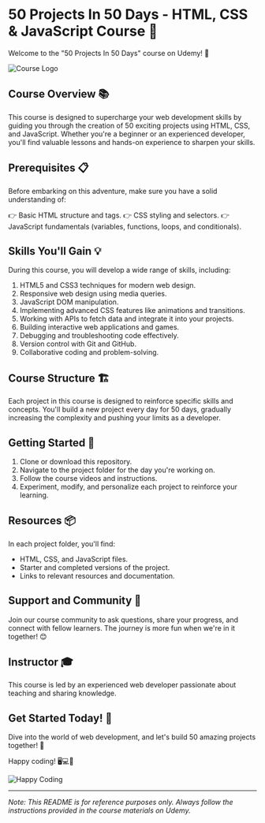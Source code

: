 # 50 Projects In 50 Days - HTML, CSS & JavaScript Course 🚀

Welcome to the "50 Projects In 50 Days" course on Udemy! 🎉

![Course Logo](course_logo.png)

## Course Overview 📚

This course is designed to supercharge your web development skills by guiding you through the creation of 50 exciting projects using HTML, CSS, and JavaScript. Whether you're a beginner or an experienced developer, you'll find valuable lessons and hands-on experience to sharpen your skills.

## Prerequisites 📋

Before embarking on this adventure, make sure you have a solid understanding of:

👉 Basic HTML structure and tags.
👉 CSS styling and selectors.
👉 JavaScript fundamentals (variables, functions, loops, and conditionals).

## Skills You'll Gain 💡

During this course, you will develop a wide range of skills, including:

1. HTML5 and CSS3 techniques for modern web design.
2. Responsive web design using media queries.
3. JavaScript DOM manipulation.
4. Implementing advanced CSS features like animations and transitions.
5. Working with APIs to fetch data and integrate it into your projects.
6. Building interactive web applications and games.
7. Debugging and troubleshooting code effectively.
8. Version control with Git and GitHub.
9. Collaborative coding and problem-solving.

## Course Structure 🏗️

Each project in this course is designed to reinforce specific skills and concepts. You'll build a new project every day for 50 days, gradually increasing the complexity and pushing your limits as a developer.

## Getting Started 🚀

1. Clone or download this repository.
2. Navigate to the project folder for the day you're working on.
3. Follow the course videos and instructions.
4. Experiment, modify, and personalize each project to reinforce your learning.

## Resources 📦

In each project folder, you'll find:

- HTML, CSS, and JavaScript files.
- Starter and completed versions of the project.
- Links to relevant resources and documentation.

## Support and Community 👥

Join our course community to ask questions, share your progress, and connect with fellow learners. The journey is more fun when we're in it together! 😊

## Instructor 🎓

This course is led by an experienced web developer passionate about teaching and sharing knowledge.

## Get Started Today! 🚀

Dive into the world of web development, and let's build 50 amazing projects together! 💪

Happy coding! 🖥️💻🚀

![Happy Coding](happy_coding.gif)

---

*Note: This README is for reference purposes only. Always follow the instructions provided in the course materials on Udemy.*
